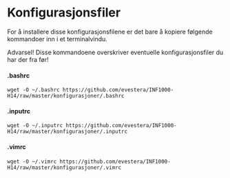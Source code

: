 # Konfigurasjonsfiler

For å installere disse konfigurasjonsfilene er det bare å kopiere følgende kommandoer inn i et terminalvindu.

Advarsel! Disse kommandoene overskriver eventuelle konfigurasjonsfiler du har der fra før!

#### .bashrc
    wget -O ~/.bashrc https://github.com/evestera/INF1000-H14/raw/master/konfigurasjoner/.bashrc

#### .inputrc
    wget -O ~/.inputrc https://github.com/evestera/INF1000-H14/raw/master/konfigurasjoner/.inputrc

#### .vimrc
    wget -O ~/.vimrc https://github.com/evestera/INF1000-H14/raw/master/konfigurasjoner/.vimrc
